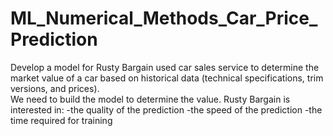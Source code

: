 # ML_Numerical_Methods_Car_Price_Prediction
Develop a model for Rusty Bargain used car sales service to determine the market value of a car based on historical data (technical specifications, trim versions, and prices).  
We need to build the model to determine the value.
Rusty Bargain is interested in:
-the quality of the prediction
-the speed of the prediction
-the time required for training
